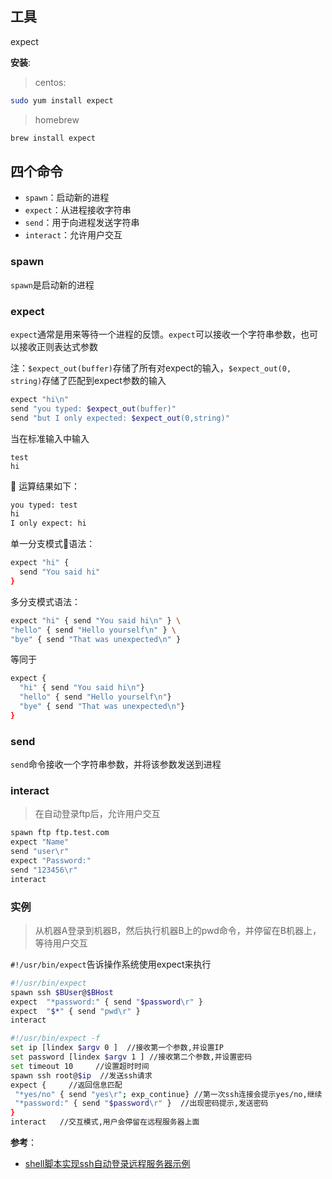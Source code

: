 ## 工具
expect

**安装**:

> centos:
```bash
sudo yum install expect
```
> homebrew
```bash
brew install expect
```

## 四个命令
- `spawn`：启动新的进程
- `expect`：从进程接收字符串
- `send`：用于向进程发送字符串
- `interact`：允许用户交互

### spawn
`spawn`是启动新的进程

### expect
`expect`通常是用来等待一个进程的反馈。`expect`可以接收一个字符串参数，也可以接收正则表达式参数

注：`$expect_out(buffer)`存储了所有对expect的输入，`$expect_out(0, string)`存储了匹配到expect参数的输入

```bash
expect "hi\n"
send "you typed: $expect_out(buffer)"
send "but I only expected: $expect_out(0,string)"
```
当在标准输入中输入
```
test
hi
```

运算结果如下：
```bash
you typed: test
hi
I only expect: hi
```

单一分支模式语法：
```bash
expect "hi" {
  send "You said hi"
}
```

多分支模式语法：

```bash
expect "hi" { send "You said hi\n" } \
"hello" { send "Hello yourself\n" } \
"bye" { send "That was unexpected\n" }
```
等同于

```bash
expect {
  "hi" { send "You said hi\n"}
  "hello" { send "Hello yourself\n"}
  "bye" { send "That was unexpected\n"}
}
```

### send
`send`命令接收一个字符串参数，并将该参数发送到进程

### interact
> 在自动登录ftp后，允许用户交互

```bash
spawn ftp ftp.test.com
expect "Name"
send "user\r"
expect "Password:"
send "123456\r"
interact
```

### 实例

> 从机器A登录到机器B，然后执行机器B上的pwd命令，并停留在B机器上，等待用户交互

`#!/usr/bin/expect`告诉操作系统使用expect来执行

```bash
#!/usr/bin/expect
spawn ssh $BUser@$BHost
expect  "*password:" { send "$password\r" }
expect  "$*" { send "pwd\r" }
interact
```

> 
```bash
#!/usr/bin/expect -f 
set ip [lindex $argv 0 ]  //接收第一个参数,并设置IP 
set password [lindex $argv 1 ] //接收第二个参数,并设置密码 
set timeout 10     //设置超时时间 
spawn ssh root@$ip  //发送ssh请求
expect {     //返回信息匹配 
 "*yes/no" { send "yes\r"; exp_continue} //第一次ssh连接会提示yes/no,继续 
 "*password:" { send "$password\r" }  //出现密码提示,发送密码 
} 
interact   //交互模式,用户会停留在远程服务器上面
```

**参考**：
- [shell脚本实现ssh自动登录远程服务器示例](https://www.cnblogs.com/lqyye/p/7224268.html)